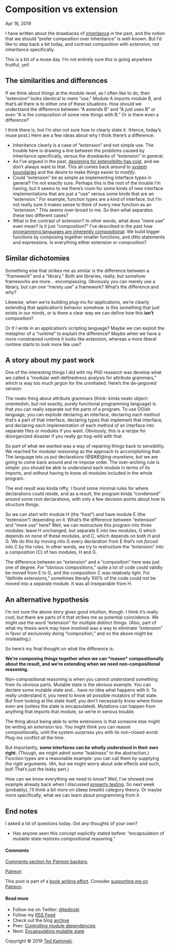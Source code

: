 # Composition vs extension

Apr 16, 2019

I have written about the drawbacks of [inheritance](https://www.tedinski.com/2018/02/13/inheritance-modularity.html) in the past, and the notion that we should “prefer composition over inheritance” is well-known. But I’d like to step back a bit today, and contrast composition with *extension*, not inheritance specifically.

This is a bit of a muse day. I’m not entirely sure this is going anywhere fruitful, yet!

## The similarities and differences

If we think about things at the module-level, as I often like to do, then “extension” looks identical to mere “use.” Module A imports module B, and that’s all there is to either one of these situations. How should we understand the difference between “A extends B” and “A just uses B” or even “A is the composition of some new things with B.” Or is there even a difference?

I think there is, but I’m also not sure how to clearly state it. (Hence, today’s muse post.) Here are a few ideas about why I think there’s a difference:

- Inheritance clearly is a case of “extension” and not simple use. The trouble here is drawing a line between the problems caused by inheritance specifically, versus the drawbacks of “extension” in general.
- As I’ve argued in the past, [designing for extensibility has cost](https://www.tedinski.com/2018/08/07/what-makes-good-design.html), and we don’t always want to that. This all comes back around to [system boundaries](https://www.tedinski.com/2018/02/06/system-boundaries.html) and the desire to make things easier to *modify*.
- Could “extension” be as simple as implementing interface types in general? I’m not exactly sure. Perhaps this is the root of the trouble I’m having, but it seems to me there’s room for some kinds of new interface implementations that are just a “use” versus some kinds that are an “extension.” For example, function types are a kind of interface, but I’m not really sure it makes sense to think of every new function as an “extension.” This seems over-broad to me. So then what separates these two different cases?
- What is the contrast of extension? In other words, what does “mere use” even mean? Is it just “composition?” I’ve described in the past how [programming languages are inherently compositional](https://www.tedinski.com/2018/05/15/familiar-forms-of-composition.html). We build bigger functions by composing together smaller functions, and ditto statements and expressions. Is everything either extension or composition?

## Similar dichotomies

Something else that strikes me as similar is the difference between a “framework” and a “library.” Both are libraries, really, but somehow frameworks are more… encompassing. Obviously you can merely use a library, but can one “merely use” a framework? What’s the difference and why?

Likewise, when we’re building plug-ins for applications, we’re clearly extending that application’s behavior somehow. Is this something that just exists in our minds, or is there a clear way we can define how this **isn’t** composition?

Or if I write in an application’s scripting language? Maybe we can exploit the metaphor of a “runtime” to explain the difference? Maybe when we have a more-constrained runtime it looks like extension, whereas a more liberal runtime starts to look more like use?

## A story about my past work

One of the interesting things I did with my PhD research was develop what we called a “modular well-definedness analysis for attribute grammars,” which is way too much jargon for the uninitiated. Here’s the de-jargoned version:

The neato thing about attribute grammars (think: kinda neato object-orientedish, but not exactly, purely functional programming language) is that you can really separate out the parts of a program. To use OOish language, you can explode declaring an interface, declaring each method that’s a part of that interface, declaring types that implement that interface, and declaring each implementation of each method of an interface into separate files or modules if you want. Obviously, this is a recipe for disorganized disaster if you really go hog-wild with that.

So part of what we wanted was a way of repairing things back to sensibility. We reached for *modular reasoning* as the approach to accomplishing that. The language lets us put declarations *!@$#$!@ing anywhere*, but we are going to come back around and re-impose order. The over-arching rule is simple: you should be able to understand each module in terms of its imports, and without having to know all modules included in the whole program.

The end result was kinda nifty. I found some minimal rules for where declarations could reside, and as a result, the program kinda “condensed” around some root declarations, with only a few decision points about how to structure things.

So we can start with module H (the “host”) and have module E (the “extension”) depending on it. What’s the difference between “extension” and “mere use” here? Well, we can restructure this program into three modules: leave H unchanged, but separate E into two modules, G which depends on none of these modules, and C, which depends on both H and G. We do this by moving into G every declaration from E that’s not *forced* into C by the rules. In other words, we try to restructure the “extension” into a composition (C) of two modules, H and G.

The difference between an “extension” and a “composition” here was just one of degree. For “obvious compositions,” quite a lot of code could validly be moved from E to G, and the composition C was relatively light. For “definite extensions,” sometimes literally 100% of the code could not be moved into a separate module. It was all inseparable from H.

## An alternative hypothesis

I’m not sure the above story gives good intuition, though. I think it’s really cool, but there are parts of it that strikes me as potential coincidence. We might use the word “extension” for multiple distinct things. (Also, part of what my thesis work may have involved was a way to eliminate “extension” in favor of exclusively doing “composition,” and so the above might be misleading.)

So here’s my final thought on what the difference is:

**We’re composing things together when we can \*reason\* compositionally about the result, and we’re extending when we need non-compositional reasoning.**

Non-compositional reasoning is when you cannot understand something from its obvious parts. Mutable state is the obvious example. You can declare some mutable state and… have no idea what happens with it. To really understand it, you need to know all possible mutators of that state. But from looking at the state itself, you don’t necessarily know where those even are (unless the state is encapsulated). Mutations can happen from anything that imports that module, so we’re in serious trouble.

The thing about being able to write extensions is that someone else might be writing an extension too. You might think you can reason compositionally, until the system surprises you with its non-closed world. Plug-ins conflict all the time.

But importantly, **some interfaces can be wholly understood in their own right.** (Though, we might admit some “leakiness” to the abstraction.) Function types are a reasonable example: you can call them by supplying the right arguments. (Ah, but we might worry about side effects and such, but! That’s just the leaky part.)

How can we know everything we need to know? Well, I’ve showed one example already back when I discussed [property testing](https://www.tedinski.com/2018/04/24/design-and-property-tests.html). So next week (probably), I’ll think a bit more on (deep breath) category theory. Or maybe more specifically, what we can learn about programming from it.

## End notes

I asked a lot of questions today. Got any thoughts of your own?

- Has anyone seen this concept explicitly stated before: “encapsulation of mutable state restores compositional reasoning.”

#### Comments

[Comments section for Patreon backers](https://www.patreon.com/posts/26145583).

[Patreon](https://www.patreon.com/tedinski)

This post is part of a [book writing effort](https://www.tedinski.com/book/). Consider [supporting me on Patreon](https://www.patreon.com/tedinski).

#### Read more

- Follow me on Twitter: [@tedinski](https://www.twitter.com/tedinski/)
- Follow my [RSS Feed](https://www.tedinski.com/feed.xml)
- Check out the blog [archive](https://www.tedinski.com/archive/)
- Prev: [Controlling module dependencies](https://www.tedinski.com/2019/04/09/module-anti-dependencies.html)
- Next: [Encapsulating mutable state](https://www.tedinski.com/2019/04/30/encapsulating-state.html)

Copyright © 2019 [Ted Kaminski](https://www.tedinski.com/about/).